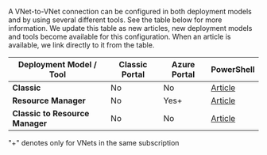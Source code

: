 A VNet-to-VNet connection can be configured in both deployment models and by using several different tools. See the table below for more information. We update this table as new articles, new deployment models and tools become available for this configuration. When an article is available, we link directly to it from the table.

| **Deployment Model / Tool**    | **Classic Portal** | **Azure Portal** | **PowerShell** |
|--------------------------------|----|------|------------|
|**Classic**                     | No | No  |    [Article](../articles/vpn-gateway/virtual-networks-configure-vnet-to-vnet-connection.md)     |
|**Resource Manager**            | No | Yes+   | [Article](../articles/vpn-gateway/vpn-gateway-vnet-vnet-rm-ps.md)  |
|**Classic to Resource Manager** | No | No   | [Article](../articles/virtual-network/virtual-networks-arm-asm-s2s.md) |

"+" denotes only for VNets in the same subscription
